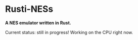 Rusti-NESs
==
**A NES emulator written in Rust.**

Current status: still in progress! Working on the CPU right now.
